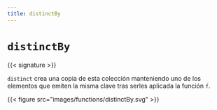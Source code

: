 ```yaml
---
title: distinctBy
---
```


# `distinctBy`

{{< signature >}}

`distinct` crea una copia de esta colección manteniendo uno de los elementos que
emiten la misma clave tras serles aplicada la función `f`.

{{< figure src="images/functions/distinctBy.svg" >}}
